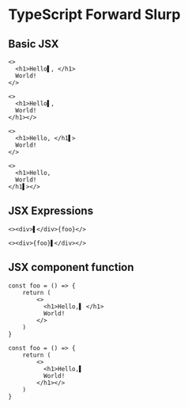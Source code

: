 # TypeScript Forward Slurp
## Basic JSX
```tsx
<>
  <h1>Hello▌, </h1>
  World!
</>
```
```tsx
<>
  <h1>Hello▌, 
  World!
</h1></>
```

```tsx
<>
  <h1>Hello, </h1▌>
  World!
</>
```
```tsx
<>
  <h1>Hello, 
  World!
</h1▌></>
```

## JSX Expressions
```tsx
<><div>▌</div>{foo}</>
```
```tsx
<><div>{foo}▌</div></>
```

## JSX component function
```tsx
const foo = () => {
    return (
        <>
          <h1>Hello,▌ </h1>
          World!  
        </>
    )
}
```
```tsx
const foo = () => {
    return (
        <>
          <h1>Hello,▌ 
          World!  
        </h1></>
    )
}
```